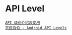 # API Level

[`API 级别介绍及使用`](https://developer.android.com/guide/topics/manifest/uses-sdk-element.html#considerations)   
[`农民伯伯 - Android API Levels`](http://www.cnblogs.com/over140/archive/2011/04/29/2032433.html)
